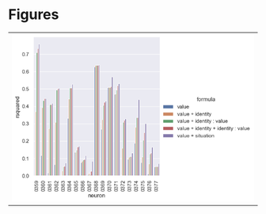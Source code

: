 
# Figures

|                           |
|:--------------------------|
| ![](./base-rsquared-.png) |
